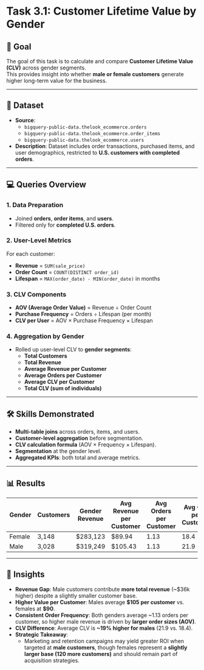 # Task 3.1: Customer Lifetime Value by Gender

## 📌 Goal
The goal of this task is to calculate and compare **Customer Lifetime Value (CLV)** across gender segments.  
This provides insight into whether **male or female customers** generate higher long-term value for the business.

---

## 📂 Dataset
- **Source**:  
  - `bigquery-public-data.thelook_ecommerce.orders`  
  - `bigquery-public-data.thelook_ecommerce.order_items`  
  - `bigquery-public-data.thelook_ecommerce.users`  
- **Description**: Dataset includes order transactions, purchased items, and user demographics, restricted to **U.S. customers with completed orders**.

---

## 💻 Queries Overview

### 1. Data Preparation
- Joined **orders**, **order items**, and **users**.  
- Filtered only for **completed U.S. orders**.  

### 2. User-Level Metrics
For each customer:
- **Revenue** = `SUM(sale_price)`  
- **Order Count** = `COUNT(DISTINCT order_id)`  
- **Lifespan** = `MAX(order_date) - MIN(order_date)` in months  

### 3. CLV Components
- **AOV (Average Order Value)** = Revenue ÷ Order Count  
- **Purchase Frequency** = Orders ÷ Lifespan (per month)  
- **CLV per User** = AOV × Purchase Frequency × Lifespan  

### 4. Aggregation by Gender
- Rolled up user-level CLV to **gender segments**:
  - **Total Customers**  
  - **Total Revenue**  
  - **Average Revenue per Customer**  
  - **Average Orders per Customer**  
  - **Average CLV per Customer**  
  - **Total CLV (sum of individuals)**  

---

## 🛠 Skills Demonstrated
- **Multi-table joins** across orders, items, and users.  
- **Customer-level aggregation** before segmentation.  
- **CLV calculation formula** (AOV × Frequency × Lifespan).  
- **Segmentation** at the gender level.  
- **Aggregated KPIs**: both total and average metrics.  

---

## 📊 Results

| Gender | Customers | Gender Revenue | Avg Revenue per Customer | Avg Orders per Customer | Avg CLV per Customer | Total CLV |
|--------|-----------|----------------|--------------------------|--------------------------|----------------------|-----------|
| Female | 3,148     | \$283,123      | \$89.94                  | 1.13                     | 18.4                 | 58,059.6  |
| Male   | 3,028     | \$319,249      | \$105.43                 | 1.13                     | 21.9                 | 66,426.2  |

---

## 🔗 Insights
- **Revenue Gap**: Male customers contribute **more total revenue** (~\$36k higher) despite a slightly smaller customer base.  
- **Higher Value per Customer**: Males average **\$105 per customer** vs. females at **\$90**.
- **Consistent Order Frequency**: Both genders average ~1.13 orders per customer, so higher male revenue is driven by **larger order sizes (AOV)**.  
- **CLV Difference**: Average CLV is **~19% higher for males** (21.9 vs. 18.4).  
- **Strategic Takeaway**:
  - Marketing and retention campaigns may yield greater ROI when targeted at **male customers**, though females represent a **slightly larger base (120 more customers)** and should remain part of acquisition strategies.
